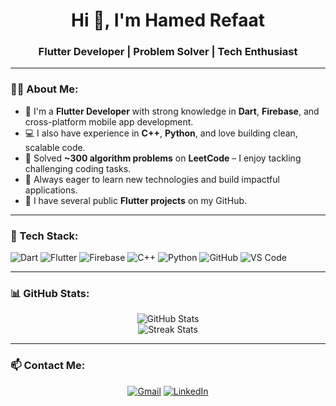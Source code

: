 <h1 align="center">Hi 👋, I'm Hamed Refaat</h1>
<h3 align="center">Flutter Developer | Problem Solver | Tech Enthusiast</h3>

---

### 👨‍💻 About Me:

- 🎯 I'm a **Flutter Developer** with strong knowledge in **Dart**, **Firebase**, and cross-platform mobile app development.
- 💻 I also have experience in **C++**, **Python**, and love building clean, scalable code.
- 🧠 Solved **~300 algorithm problems** on **LeetCode** – I enjoy tackling challenging coding tasks.
- 🚀 Always eager to learn new technologies and build impactful applications.
- 📂 I have several public **Flutter projects** on my GitHub.

---

### 🚀 Tech Stack:

![Dart](https://img.shields.io/badge/-Dart-0175C2?style=flat&logo=dart&logoColor=white)
![Flutter](https://img.shields.io/badge/-Flutter-02569B?style=flat&logo=flutter&logoColor=white)
![Firebase](https://img.shields.io/badge/-Firebase-FFCA28?style=flat&logo=firebase&logoColor=white)
![C++](https://img.shields.io/badge/-C++-00599C?style=flat&logo=cplusplus&logoColor=white)
![Python](https://img.shields.io/badge/-Python-3776AB?style=flat&logo=python&logoColor=white)
![GitHub](https://img.shields.io/badge/-GitHub-181717?style=flat&logo=github&logoColor=white)
![VS Code](https://img.shields.io/badge/-VS%20Code-007ACC?style=flat&logo=visual-studio-code&logoColor=white)

---

### 📊 GitHub Stats:

<p align="center">
  <img src="https://github-readme-stats.vercel.app/api?username=hamedrefaat1&show_icons=true&theme=tokyonight" alt="GitHub Stats" />
  <br/>
  <img src="https://github-readme-streak-stats.herokuapp.com/?user=hamedrefaat1&theme=tokyonight" alt="Streak Stats" />
</p>

---

### 📫 Contact Me:

<p align="center">
  <a href="mailto:hamedrefaat.dev@gmail.com"><img src="https://img.shields.io/badge/Gmail-D14836?style=flat&logo=gmail&logoColor=white" alt="Gmail"/></a>
  <a href="https://www.linkedin.com/in/hamedrefaat1"><img src="https://img.shields.io/badge/LinkedIn-0077B5?style=flat&logo=linkedin&logoColor=white" alt="LinkedIn"/></a>
</p>
